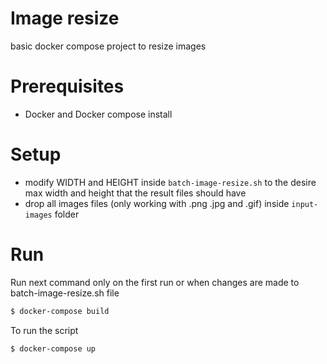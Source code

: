 # Image resize
basic docker compose project to resize images

# Prerequisites
- Docker and Docker compose install

# Setup
- modify WIDTH and HEIGHT inside `batch-image-resize.sh` to the desire max width and height that the result files should have
- drop all images files (only working with .png .jpg and .gif) inside `input-images` folder

# Run
Run next command only on the first run or when changes are made to batch-image-resize.sh file
```bash
$ docker-compose build
```

To run the script
```bash
$ docker-compose up
```